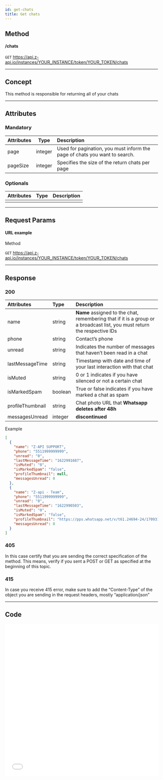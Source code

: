 ```yaml
---
id: get-chats
title: Get chats
---
```


## Method

#### /chats

`GET` https://api.z-api.io/instances/YOUR_INSTANCE/token/YOUR_TOKEN/chats

---

## Concept

This method is responsible for returning all of your chats

---

## Attributes

### Mandatory

| Attributes | Type | Description |
| :-- | :-: | :-- |
| page | integer | Used for pagination, you must inform the page of chats you want to search. |
| pageSize | integer | Specifies the size of the return chats  per page |

### Optionals

| Attributes | Type | Description |
| :-------- | :--: | :-------- |
|           |      |           |

---

## Request Params

#### URL example

Method 

`GET` https://api.z-api.io/instances/YOUR_INSTANCE/token/YOUR_TOKEN/chats

---

## Response

### 200

| Attributes | Type | Description |
| :-- | :-- | :-- |
| name | string | **Name** assigned to the chat, remembering that if it is a group or a broadcast list, you must return the respective IDs |
| phone | string | Contact’s phone |
| unread | string | Indicates the number of messages that haven’t been read in a chat |
| lastMessageTime | string | Timestamp with date and time of your last interaction with that chat  |
| isMuted | string | 0 or 1 indicates if you have silenced or not a certain chat |
| isMarkedSpam | boolean | True or false indicates if you have marked a chat as spam |
| profileThumbnail | string | Chat photo URL that **Whatsapp deletes after 48h** |
| messagesUnread | integer | **discontinued** |

Example

```json
[
  {
    "name": "Z-API SUPPORT",
    "phone": "5511999999999",
    "unread": "0",
    "lastMessageTime": "1622991687",
    "isMuted": "0",
    "isMarkedSpam": "false",
    "profileThumbnail": null,
    "messagesUnread": 0
  },
  {
    "name": "Z-api - Team",
    "phone": "5511999999999",
    "unread": "0",
    "lastMessageTime": "1622990503",
    "isMuted": "0",
    "isMarkedSpam": "false",
    "profileThumbnail": "https://pps.whatsapp.net/v/t61.24694-24/170931400_212202650511993_3423338295209291992_n.jpg?ccb=11-4&oh=4b96b3bf7114122667f80d021b194f2c&oe=60C179E2",
    "messagesUnread": 0
  }
]
```

### 405

In this case certify that you are sending the correct specification of the method. This means, verify if you sent a POST or GET as specified at the beginning of this topic.

### 415

In case you receive 415 error, make sure to add the “Content-Type” of the object you are sending in the request headers, mostly “application/json”

---

## Code

<iframe src="//api.apiembed.com/?source=https://raw.githubusercontent.com/Z-API/z-api-docs/main/json-examples/get-chats.json&targets=all" frameborder="0" scrolling="no" width="100%" height="500px" seamless></iframe>
